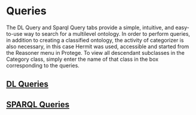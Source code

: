 # Queries

The DL Query and Sparql Query tabs provide a simple, intuitive, and easy-to-use way to search for a multilevel ontology. In order to perform queries, in addition to creating a classified ontology, the activity of categorizer is also necessary, in this case Hermit was used, accessible and started from the Reasoner menu in Protege.
To view all descendant subclasses in the Category class, simply enter the name of that class in the box corresponding to the queries.

## [DL Queries](../Queries/DL.md)

## [SPARQL Queries](../Queries/SPARQL.md)